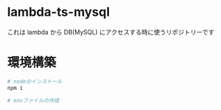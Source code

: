 # lambda-ts-mysql

これは lambda から DB(MySQL) にアクセスする時に使うリポジトリーです

# 環境構築

```bash
# nodeのインストール
npm i
```

```bash
# envファイルの作成
```
